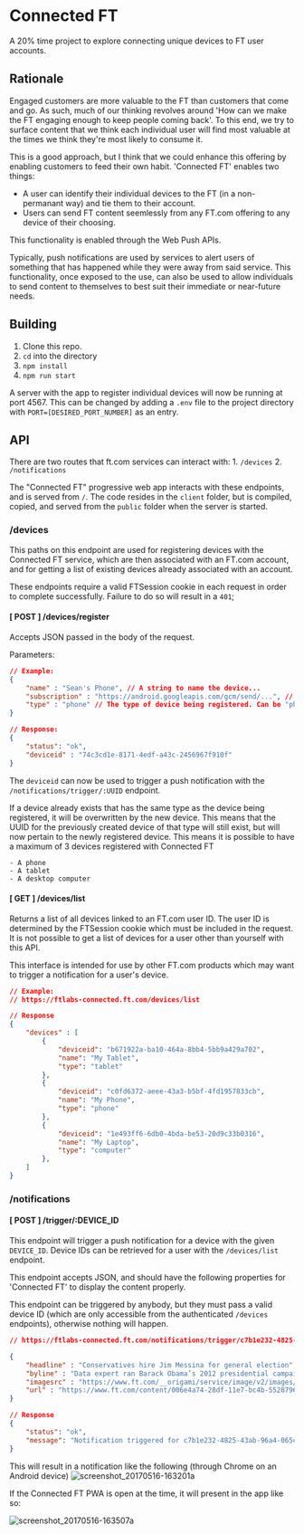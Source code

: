 # Connected FT
A 20% time project to explore connecting unique devices to FT user accounts.

## Rationale

Engaged customers are more valuable to the FT than customers that come and go. As such, much of our thinking revolves around 'How can we make the FT engaging enough to keep people coming back'. To this end, we try to surface content that we think each individual user will find most valuable at the times we think they're most likely to consume it. 

This is a good approach, but I think that we could enhance this offering by enabling customers to feed their own habit. 'Connected FT' enables two things:

- A user can identify their individual devices to the FT (in a non-permanant way) and tie them to their account.
- Users can send FT content seemlessly from any FT.com offering to any device of their choosing.

This functionality is enabled through the Web Push APIs.

Typically, push notifications are used by services to alert users of something that has happened while they were away from said service. This functionality, once exposed to the use, can also be used to allow individuals to send content to themselves to best suit their immediate or near-future needs.

## Building

1. Clone this repo.
2. `cd` into the directory
3. `npm install`
4. `npm run start`

A server with the app to register individual devices will now be running at port 4567. This can be changed by adding a `.env` file to the project directory with `PORT=[DESIRED_PORT_NUMBER]` as an entry.

## API

There are two routes that ft.com services can interact with:
	1. `/devices`
	2. `/notifications`

The "Connected FT" progressive web app interacts with these endpoints, and is served from `/`. The code resides in the `client` folder, but is compiled, copied, and served from the `public` folder when the server is started.

### /devices

This paths on this endpoint are used for registering devices with the Connected FT service, which   are then associated with an FT.com account, and for getting a list of existing devices already associated with an account.

These endpoints require a valid FTSession cookie in each request in order to complete successfully. Failure to do so will result in a `401`;

#### [ POST ] /devices/register

Accepts JSON passed in the body of the request.

Parameters:

```JSON
// Example:
{
	"name" : "Sean's Phone", // A string to name the device...
	"subscription" : "https://android.googleapis.com/gcm/send/...", // A subscription URL generated by the device
	"type" : "phone" // The type of device being registered. Can be "phone", "tablet", or "computer"
}
```

```JSON
// Response:
{
	"status": "ok",
	"deviceid" : "74c3cd1e-8171-4edf-a43c-2456967f910f"
}
```

The `deviceid` can now be used to trigger a push notification with the `/notifications/trigger/:UUID` endpoint.

If a device already exists that has the same type as the device being registered, it will be overwritten by the new device. This means that the UUID for the previously created device of that type will still exist, but will now pertain to the newly registered device. This means it is possible to have a maximum of 3 devices registered with Connected FT

	- A phone
	- A tablet
	- A desktop computer

#### [ GET ] /devices/list
Returns a list of all devices linked to an FT.com user ID. The user ID is determined by the FTSession cookie which must be included in the request. It is not possible to get a list of devices for a user other than yourself with this API. 

This interface is intended for use by other FT.com products which may want to trigger a notification for a user's device.

```JSON
// Example:
// https://ftlabs-connected.ft.com/devices/list

// Response
{
	"devices" : [
		{
			"deviceid": "b671922a-ba10-464a-8bb4-5bb9a429a702",
			"name": "My Tablet",
			"type": "tablet"
		},
		{
			"deviceid": "c0fd6372-aeee-43a3-b5bf-4fd1957833cb",
			"name": "My Phone",
			"type": "phone"
		},
		{
			"deviceid": "1e493ff6-6db0-4bda-be53-20d9c33b0316",
			"name": "My Laptop",
			"type": "computer"
		},
	]
}
```

### /notifications

#### [ POST ] /trigger/:DEVICE_ID

This endpoint will trigger a push notification for a device with the given `DEVICE_ID`. Device IDs can be retrieved for a user with the `/devices/list` endpoint.

This endpoint accepts JSON, and should have the following properties for 'Connected FT' to display the content properly.

This endpoint can be triggered by anybody, but they must pass a valid device ID (which are only accessible from the authenticated `/devices` endpoints), otherwise nothing will happen.

```JSON
// https://ftlabs-connected.ft.com/notifications/trigger/c7b1e232-4825-43ab-96a4-065cf87ca8ad

{
	"headline" : "Conservatives hire Jim Messina for general election",
	"byline" : "Data expert ran Barack Obama’s 2012 presidential campaign",
	"imagesrc" : "https://www.ft.com/__origami/service/image/v2/images/raw/http%3A%2F%2Fcom.ft.imagepublish.prod.s3.amazonaws.com%2Fe5d0372c-28e3-11e7-9ec8-168383da43b7?source=next&fit=scale-down&width=700",
	"url" : "https://www.ft.com/content/006e4a74-28df-11e7-bc4b-5528796fe35c"
}
```

```JSON
// Response
{
	"status": "ok",
	"message": "Notification triggered for c7b1e232-4825-43ab-96a4-065cf87ca8ad"
}
```

This will result in a notification like the following (through Chrome on an Android device)
![screenshot_20170516-163201a](https://cloud.githubusercontent.com/assets/913687/26114964/a4bf7f70-3a56-11e7-8615-98bcd2febcfd.png)

If the Connected FT PWA is open at the time, it will present in the app like so:

![screenshot_20170516-163507a](https://cloud.githubusercontent.com/assets/913687/26114998/bc78405c-3a56-11e7-910b-8a20d0be5352.png)
